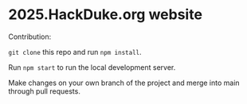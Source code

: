 # 2025.HackDuke.org website

Contribution:

`git clone` this repo and run `npm install`.

Run `npm start` to run the local development server.

Make changes on your own branch of the project and merge into main through pull requests.